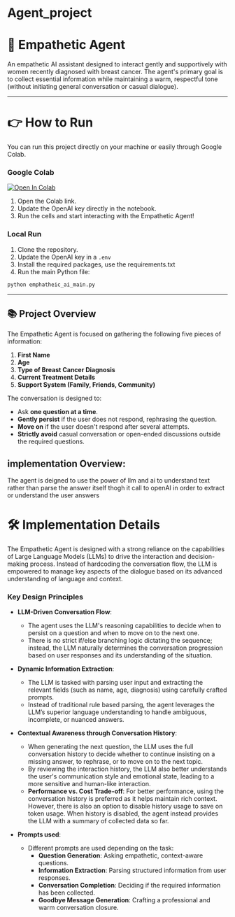 # Agent_project

# 🤖 Empathetic Agent

An empathetic AI assistant designed to interact gently and supportively with women recently diagnosed with breast cancer. The agent's primary goal is to collect essential information while maintaining a warm, respectful tone (without initiating general conversation or casual dialogue).

---

# 👉 How to Run

You can run this project directly on your machine or easily through Google Colab.

### Google Colab
[![Open In Colab](https://colab.research.google.com/assets/colab-badge.svg)](https://colab.research.google.com/github/ayana123/Agent_project/blob/main/Empathetic_Agent_Colab.ipynb)

1. Open the Colab link.
2. Update the OpenAI key directly in the notebook.
3. Run the cells and start interacting with the Empathetic Agent!

### Local Run

1. Clone the repository.
2. Update the OpenAI key in a `.env` 
3. Install the required packages, use the requirements.txt
4. Run the main Python file:

```bash
python emphatheic_ai_main.py
```

---
## 📚 Project Overview

The Empathetic Agent is focused on gathering the following five pieces of information:
1. **First Name**
2. **Age**
3. **Type of Breast Cancer Diagnosis**
4. **Current Treatment Details**
5. **Support System (Family, Friends, Community)**

The conversation is designed to:
- Ask **one question at a time**.
- **Gently persist** if the user does not respond, rephrasing the question.
- **Move on** if the user doesn't respond after several attempts.
- **Strictly avoid** casual conversation or open-ended discussions outside the required questions.

## implementation Overview:

The agent is deigned to use the power of llm and ai to understand text rather than parse the answer itself
thogh it call to openAI in order to extract or understand the user answers 


# 🛠️ Implementation Details

The Empathetic Agent is designed with a strong reliance on the capabilities of Large Language Models (LLMs) to drive the interaction and decision-making process. Instead of hardcoding the conversation flow, the LLM is empowered to manage key aspects of the dialogue based on its advanced understanding of language and context.

### Key Design Principles

- **LLM-Driven Conversation Flow**:
  - The agent uses the LLM's reasoning capabilities to decide when to persist on a question and when to move on to the next one.
  - There is no strict if/else branching logic dictating the sequence; instead, the LLM naturally determines the conversation progression based on user responses and its understanding of the situation.

- **Dynamic Information Extraction**:
  - The LLM is tasked with parsing user input and extracting the relevant fields (such as name, age, diagnosis) using carefully crafted prompts.
  - Instead of traditional rule based parsing, the agent leverages the LLM’s superior language understanding to handle ambiguous, incomplete, or nuanced answers.

- **Contextual Awareness through Conversation History**:
  - When generating the next question, the LLM uses the full conversation history to decide whether to continue insisting on a missing answer, to rephrase, or to move on to the next topic.
  - By reviewing the interaction history, the LLM also better understands the user's communication style and emotional state, leading to a more sensitive and human-like interaction.
  - **Performance vs. Cost Trade-off**: For better performance, using the conversation history is preferred as it helps maintain rich context. However, there is also an option to disable history usage to save on token usage. When history is disabled, the agent instead provides the LLM with a summary of collected data so far.
- **Prompts used**:
  - Different prompts are used depending on the task:
    - **Question Generation**: Asking empathetic, context-aware questions.
    - **Information Extraction**: Parsing structured information from user responses.
    - **Conversation Completion**: Deciding if the required information has been collected.
    - **Goodbye Message Generation**: Crafting a professional and warm conversation closure.



